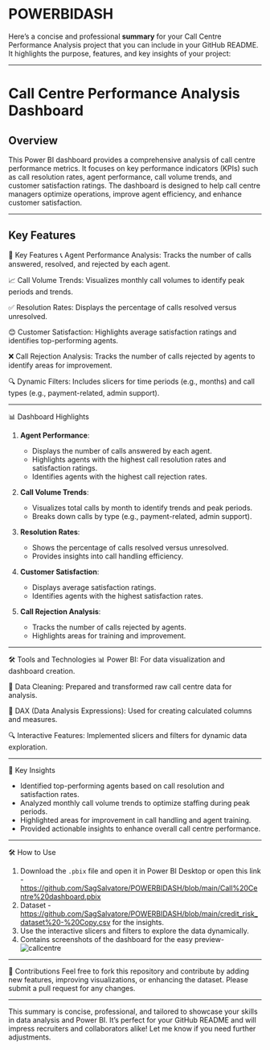 # POWERBIDASH
Here’s a concise and professional **summary** for your Call Centre Performance Analysis project that you can include in your GitHub README. It highlights the purpose, features, and key insights of your project:

---

# Call Centre Performance Analysis Dashboard

## Overview
This Power BI dashboard provides a comprehensive analysis of call centre performance metrics. It focuses on key performance indicators (KPIs) such as call resolution rates, agent performance, call volume trends, and customer satisfaction ratings. The dashboard is designed to help call centre managers optimize operations, improve agent efficiency, and enhance customer satisfaction.

---

## Key Features
🚀 Key Features
📞 Agent Performance Analysis: Tracks the number of calls answered, resolved, and rejected by each agent.

📈 Call Volume Trends: Visualizes monthly call volumes to identify peak periods and trends.

✅ Resolution Rates: Displays the percentage of calls resolved versus unresolved.

😊 Customer Satisfaction: Highlights average satisfaction ratings and identifies top-performing agents.

❌ Call Rejection Analysis: Tracks the number of calls rejected by agents to identify areas for improvement.

🔍 Dynamic Filters: Includes slicers for time periods (e.g., months) and call types (e.g., payment-related, admin support).

---

📊 Dashboard Highlights
1. **Agent Performance**:
   - Displays the number of calls answered by each agent.
   - Highlights agents with the highest call resolution rates and satisfaction ratings.
   - Identifies agents with the highest call rejection rates.

2. **Call Volume Trends**:
   - Visualizes total calls by month to identify trends and peak periods.
   - Breaks down calls by type (e.g., payment-related, admin support).

3. **Resolution Rates**:
   - Shows the percentage of calls resolved versus unresolved.
   - Provides insights into call handling efficiency.

4. **Customer Satisfaction**:
   - Displays average satisfaction ratings.
   - Identifies agents with the highest satisfaction rates.

5. **Call Rejection Analysis**:
   - Tracks the number of calls rejected by agents.
   - Highlights areas for training and improvement.

---

🛠️ Tools and Technologies
📊 Power BI: For data visualization and dashboard creation.

🧹 Data Cleaning: Prepared and transformed raw call centre data for analysis.

📐 DAX (Data Analysis Expressions): Used for creating calculated columns and measures.

🔍 Interactive Features: Implemented slicers and filters for dynamic data exploration.

---

🔑 Key Insights
- Identified top-performing agents based on call resolution and satisfaction rates.
- Analyzed monthly call volume trends to optimize staffing during peak periods.
- Highlighted areas for improvement in call handling and agent training.
- Provided actionable insights to enhance overall call centre performance.

---

🛠️ How to Use
1. Download the `.pbix` file and open it in Power BI Desktop or open this link - https://github.com/SagSalvatore/POWERBIDASH/blob/main/Call%20Centre%20dashboard.pbix
2. Dataset - https://github.com/SagSalvatore/POWERBIDASH/blob/main/credit_risk_dataset%20-%20Copy.csv for the insights.
3. Use the interactive slicers and filters to explore the data dynamically.
4. Contains screenshots of the dashboard for the easy preview- ![callcentre](https://github.com/user-attachments/assets/18a804be-b000-46e0-9676-ddbf7a455920)


---

🤝 Contributions
Feel free to fork this repository and contribute by adding new features, improving visualizations, or enhancing the dataset. Please submit a pull request for any changes.


---

This summary is concise, professional, and tailored to showcase your skills in data analysis and Power BI. It’s perfect for your GitHub README and will impress recruiters and collaborators alike! Let me know if you need further adjustments.
